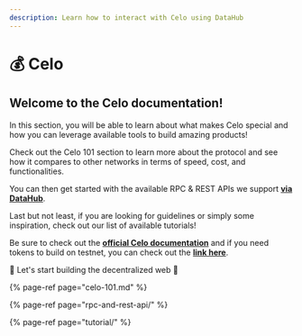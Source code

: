 ```yaml
---
description: Learn how to interact with Celo using DataHub
---
```


# 💰 Celo

## Welcome to the Celo documentation!

In this section, you will be able to learn about what makes Celo special and how you can leverage available tools to build amazing products! 

Check out the Celo 101 section to learn more about the protocol and see how it compares to other networks in terms of speed, cost, and functionalities. 

You can then get started with the available RPC & REST APIs we support [**via DataHub**](https://datahub.figment.io/sign_up?service=celo). 

Last but not least, if you are looking for guidelines or simply some inspiration, check out our list of available tutorials! 

Be sure to check out the [**official Celo documentation**](https://docs.celo.org/) and if you need tokens to build on testnet, you can check out the [**link here**](https://celo.org/developers/faucet). 

🚀 Let's start building the decentralized web 🚀

{% page-ref page="celo-101.md" %}

{% page-ref page="rpc-and-rest-api/" %}

{% page-ref page="tutorial/" %}




